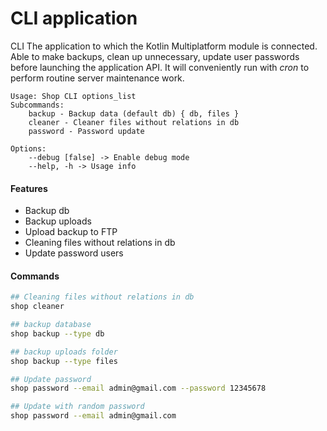 CLI application
===

CLI The application to which the Kotlin Multiplatform module is connected.
Able to make backups, clean up unnecessary, update user passwords before launching the application API.
It will conveniently run with *cron* to perform routine server maintenance work.

```shell title="Help"
Usage: Shop CLI options_list
Subcommands: 
    backup - Backup data (default db) { db, files }
    cleaner - Cleaner files without relations in db
    password - Password update

Options: 
    --debug [false] -> Enable debug mode 
    --help, -h -> Usage info 
```

#### Features

* Backup db
* Backup uploads
* Upload backup to FTP
* Cleaning files without relations in db
* Update password users

#### Commands

```bash
## Cleaning files without relations in db
shop cleaner

## backup database
shop backup --type db

## backup uploads folder
shop backup --type files

## Update password
shop password --email admin@gmail.com --password 12345678

## Update with random password
shop password --email admin@gmail.com
```